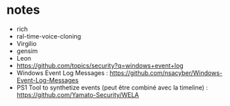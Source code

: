 # notes

- rich
- ral-time-voice-cloning
- Virgilio
- gensim
- Leon
- https://github.com/topics/security?q=windows+event+log
- Windows Event Log Messages : https://github.com/nsacyber/Windows-Event-Log-Messages
- PS1 Tool to synthetize events (peut être combiné avec la timeline) : https://github.com/Yamato-Security/WELA

